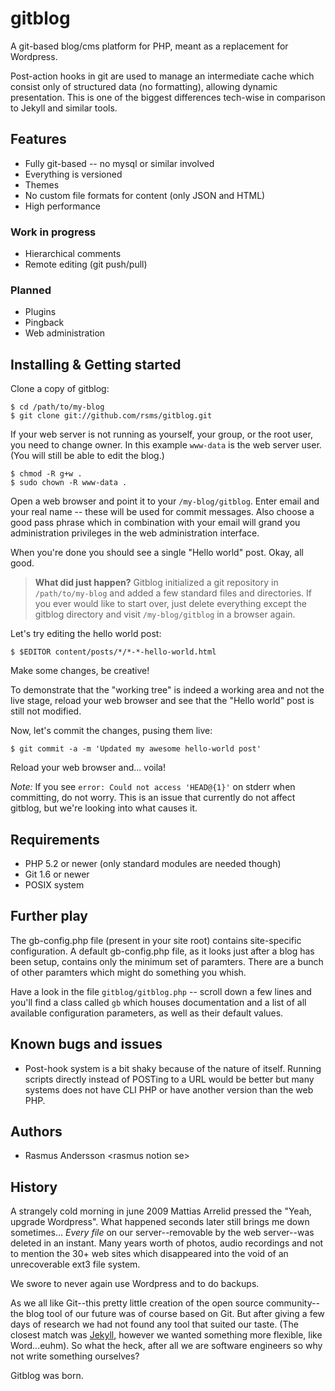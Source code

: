 # gitblog

A git-based blog/cms platform for PHP, meant as a replacement for Wordpress.

Post-action hooks in git are used to manage an intermediate cache which consist only of structured data (no formatting), allowing dynamic presentation. This is one of the biggest differences tech-wise in comparison to Jekyll and similar tools.

## Features

- Fully git-based -- no mysql or similar involved
- Everything is versioned
- Themes
- No custom file formats for content (only JSON and HTML)
- High performance

### Work in progress

- Hierarchical comments
- Remote editing (git push/pull)

### Planned

- Plugins
- Pingback
- Web administration


## Installing & Getting started

Clone a copy of gitblog:

	$ cd /path/to/my-blog
	$ git clone git://github.com/rsms/gitblog.git

If your web server is not running as yourself, your group, or the root user, you need to change owner. In this example `www-data` is the web server user. (You will still be able to edit the blog.)

	$ chmod -R g+w .
	$ sudo chown -R www-data .

Open a web browser and point it to your `/my-blog/gitblog`. Enter email and your real name -- these will be used for commit messages. Also choose a good pass phrase which in combination with your email will grand you administration privileges in the web administration interface.

When you're done you should see a single "Hello world" post. Okay, all good.

> **What did just happen?** Gitblog initialized a git repository in `/path/to/my-blog` and added a few standard files and directories. If you ever would like to start over, just delete everything except the gitblog directory and visit `/my-blog/gitblog` in a browser again.

Let's try editing the hello world post:

	$ $EDITOR content/posts/*/*-*-hello-world.html

Make some changes, be creative!

To demonstrate that the "working tree" is indeed a working area and not the live stage, reload your web browser and see that the "Hello world" post is still not modified.

Now, let's commit the changes, pusing them live:

	$ git commit -a -m 'Updated my awesome hello-world post'

Reload your web browser and... voila!

*Note:* If you see `error: Could not access 'HEAD@{1}'` on stderr when committing, do not worry. This is an issue that currently do not affect gitblog, but we're looking into what causes it.


## Requirements

- PHP 5.2 or newer (only standard modules are needed though)
- Git 1.6 or newer
- POSIX system


## Further play

The gb-config.php file (present in your site root) contains site-specific configuration. A default gb-config.php file, as it looks just after a blog has been setup, contains only the minimum set of paramters. There are a bunch of other paramters which might do something you whish.

Have a look in the file `gitblog/gitblog.php` -- scroll down a few lines and you'll find a class called `gb` which houses documentation and a list of all available configuration parameters, as well as their default values.


## Known bugs and issues

- Post-hook system is a bit shaky because of the nature of itself. Running scripts directly instead of POSTing to a URL would be better but many systems does not have CLI PHP or have another version than the web PHP.


## Authors

- Rasmus Andersson &lt;rasmus notion se&gt;


## History

A strangely cold morning in june 2009 Mattias Arrelid pressed the "Yeah, upgrade Wordpress". What happened seconds later still brings me down sometimes... *Every file* on our server--removable by the web server--was deleted in an instant. Many years worth of photos, audio recordings and not to mention the 30+ web sites which disappeared into the void of an unrecoverable ext3 file system.

We swore to never again use Wordpress and to do backups.

As we all like Git--this pretty little creation of the open source community--the blog tool of our future was of course based on Git. But after giving a few days of research we had not found any tool that suited our taste. (The closest match was [Jekyll](http://github.com/mojombo/jekyll/), however we wanted something more flexible, like Word...euhm). So what the heck, after all we are software engineers so why not write something ourselves?

Gitblog was born.
